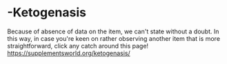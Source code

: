 # -Ketogenasis
Because of absence of data on the item, we can't state without a doubt. In this way, in case you're keen on rather observing another item that is more straightforward, click any catch around this page!  https://supplementsworld.org/ketogenasis/
